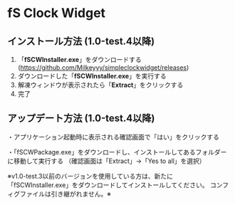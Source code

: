 # fS Clock Widget
## インストール方法 (1.0-test.4以降)
1. 「**fSCWInstaller.exe**」をダウンロードする (https://github.com/Milkeyyy/simpleclockwidget/releases)
2. ダウンロードした「**fSCWInstaller.exe**」を実行する
3. 解凍ウィンドウが表示されたら「**Extract**」をクリックする
4. 完了

## アップデート方法 (1.0-test.4以降)
・アプリケーション起動時に表示される確認画面で「はい」をクリックする

・「fSCWPackage.exe」をダウンロードし、インストールしてあるフォルダーに移動して実行する
（確認画面は「Extract」→「Yes to all」を選択）

※v1.0-test.3以前のバージョンを使用している方は、新たに「fSCWInstaller.exe」をダウンロードしてインストールしてください。
コンフィグファイルは引き継がれません。※
